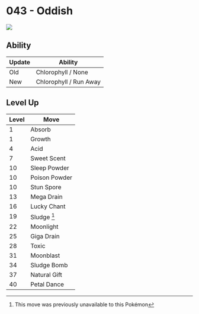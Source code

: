 # 043 - Oddish
![][043]

## Ability

Update | Ability
---    | ---
Old    | Chlorophyll / None
New    | Chlorophyll / Run Away

## Level Up

Level | Move
---   | ---
  1   | Absorb
  1   | Growth
  4   | Acid
  7   | Sweet Scent
 10   | Sleep Powder
 10   | Poison Powder
 10   | Stun Spore
 13   | Mega Drain
 16   | Lucky Chant
 19   | Sludge [^1]
 22   | Moonlight
 25   | Giga Drain
 28   | Toxic
 31   | Moonblast
 34   | Sludge Bomb
 37   | Natural Gift
 40   | Petal Dance



[043]: ../img/pokemon/043.png

[^1]: This move was previously unavailable to this Pokémon